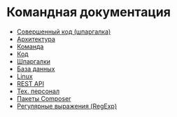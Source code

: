 Командная документация
===

* [Совершенный код (шпаргалка)](clean-code/README.md)
* [Архитектура](architecture/README.md)
* [Команда](team/README.md)
* [Код](code/README.md)
* [Шпаргалки](cheat-sheet/README.md)
* [База данных](db/README.md)
* [Linux](https://github.com/untek-doc/linux/blob/0.x/README.md)
* [REST API](https://github.com/untek-doc/rest-api/blob/0.x/README.md)
* [Тех. персонал](tech-people/README.md)
* [Пакеты Composer](composer/README.md)
* [Регулярные выражения (RegExp)](regexp/README.md)

